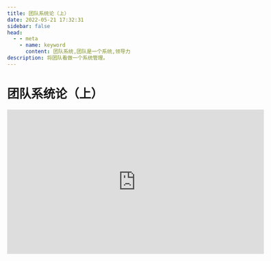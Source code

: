 ```yaml
---
title: 团队系统论（上）
date: 2022-05-21 17:32:31
sidebar: false
head:
  - - meta
    - name: keyword
      content: 团队系统,团队是一个系统,领导力
description: 将团队看做一个系统管理。
---
```


# 团队系统论（上）

<iframe style='width: 600px;height: 338px' frameborder='no' allowfullscreen mozallowfullscreen webkitallowfullscreen src='http://go.plvideo.cn/front/video/preview?vid=36353145da6954cf508f208c7be41f98_3'></iframe>
